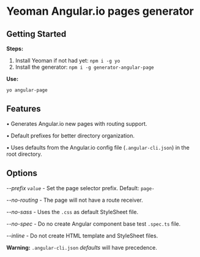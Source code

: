 # Yeoman Angular.io pages generator

## Getting Started

**Steps:**
1. Install Yeoman if not had yet: `npm i -g yo`
2. Install the generator: `npm i -g generator-angular-page`

**Use:**

`yo angular-page`

## Features

• Generates Angular.io new pages with routing support.

• Default prefixes for better directory organization.

• Uses defaults from the Angular.io config file (`.angular-cli.json`) in the root directory.

## Options

*--prefix `value`*  - Set the page selector prefix. Default: `page-`

*--no-routing* - The page will not have a route receiver.

*--no-sass*    - Uses the `.css` as default StyleSheet file.

*--no-spec*    - Do no create Angular component base test `.spec.ts` file.

*--inline*     - Do not create HTML template and StyleSheet files.

**Warning:** `.angular-cli.json` *defaults* will have precedence.

